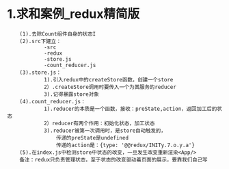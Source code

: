 # 1.求和案例_redux精简版

        (1).去除Count组件自身的状态I
        (2).src下建立：
                -src
                -redux
                -store.js
                -count_reducer.js
        (3).store.js：
                1).引入redux中的createStore函数，创建一个store
                2）.createStore调用时要传入一个为其服务的reducer
                3).记得暴露store对象
        (4).count_reducer.js：
                1).reducer的本质是一个函数，接收：preState,action，返回加工后的状态
                2）reducer有两个作用：初始化状态，加工状态
                3).reducer被第一次调用时，是store自动触发的，
                    传递的preState是undefined
                    传递的action是：{type: '@@redux/INITy.7.o.y.a'}
        (5).在index.js中检测store中状态的改变，一旦发生改变重新渲染<App/>
        备注：redux只负责管理状态，至于状态的改变驱动着页面的展示，要靠我们自己写


